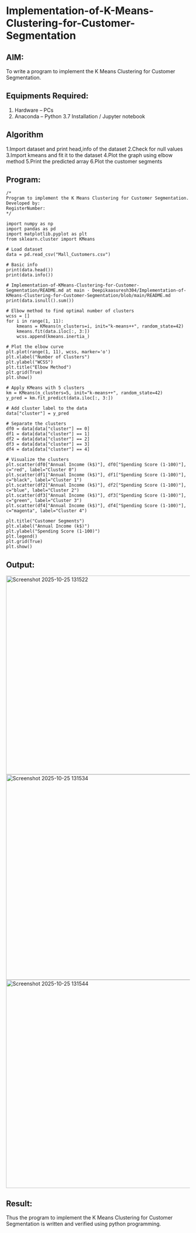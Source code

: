 # Implementation-of-K-Means-Clustering-for-Customer-Segmentation

## AIM:
To write a program to implement the K Means Clustering for Customer Segmentation.

## Equipments Required:
1. Hardware – PCs
2. Anaconda – Python 3.7 Installation / Jupyter notebook

## Algorithm
1.Import dataset and print head,info of the dataset
2.Check for null values
3.Import kmeans and fit it to the dataset
4.Plot the graph using elbow method
5.Print the predicted array
6.Plot the customer segments

## Program:
```
/*
Program to implement the K Means Clustering for Customer Segmentation.
Developed by: 
RegisterNumber:  
*/
```
```
import numpy as np
import pandas as pd
import matplotlib.pyplot as plt
from sklearn.cluster import KMeans

# Load dataset
data = pd.read_csv("Mall_Customers.csv")

# Basic info
print(data.head())
print(data.info())

# Implementation-of-KMeans-Clustering-for-Customer-Segmentation/README.md at main · Deepikaasuresh304/Implementation-of-KMeans-Clustering-for-Customer-Segmentation/blob/main/README.md
print(data.isnull().sum())

# Elbow method to find optimal number of clusters
wcss = []
for i in range(1, 11):
    kmeans = KMeans(n_clusters=i, init="k-means++", random_state=42)
    kmeans.fit(data.iloc[:, 3:])
    wcss.append(kmeans.inertia_)

# Plot the elbow curve
plt.plot(range(1, 11), wcss, marker='o')
plt.xlabel("Number of Clusters")
plt.ylabel("WCSS")
plt.title("Elbow Method")
plt.grid(True)
plt.show()

# Apply KMeans with 5 clusters
km = KMeans(n_clusters=5, init="k-means++", random_state=42)
y_pred = km.fit_predict(data.iloc[:, 3:])

# Add cluster label to the data
data["cluster"] = y_pred

# Separate the clusters
df0 = data[data["cluster"] == 0]
df1 = data[data["cluster"] == 1]
df2 = data[data["cluster"] == 2]
df3 = data[data["cluster"] == 3]
df4 = data[data["cluster"] == 4]

# Visualize the clusters
plt.scatter(df0["Annual Income (k$)"], df0["Spending Score (1-100)"], c="red", label="Cluster 0")
plt.scatter(df1["Annual Income (k$)"], df1["Spending Score (1-100)"], c="black", label="Cluster 1")
plt.scatter(df2["Annual Income (k$)"], df2["Spending Score (1-100)"], c="blue", label="Cluster 2")
plt.scatter(df3["Annual Income (k$)"], df3["Spending Score (1-100)"], c="green", label="Cluster 3")
plt.scatter(df4["Annual Income (k$)"], df4["Spending Score (1-100)"], c="magenta", label="Cluster 4")

plt.title("Customer Segments")
plt.xlabel("Annual Income (k$)")
plt.ylabel("Spending Score (1-100)")
plt.legend()
plt.grid(True)
plt.show()
```

## Output:

<img width="711" height="543" alt="Screenshot 2025-10-25 131522" src="https://github.com/user-attachments/assets/df96584c-5d5c-41e1-8d6a-9a6ba1a33ebb" />
<img width="799" height="561" alt="Screenshot 2025-10-25 131534" src="https://github.com/user-attachments/assets/7a8ce364-9c99-45e1-b0f0-b63874d79df9" />
<img width="766" height="569" alt="Screenshot 2025-10-25 131544" src="https://github.com/user-attachments/assets/3c26c56c-c501-42bd-9476-7b409c1139ba" />

## Result:
Thus the program to implement the K Means Clustering for Customer Segmentation is written and verified using python programming.
